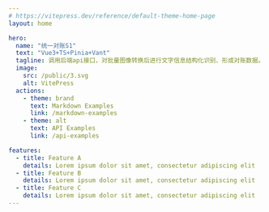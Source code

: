 ```yaml
---
# https://vitepress.dev/reference/default-theme-home-page
layout: home

hero:
  name: "统一对账S1"
  text: "Vue3+TS+Pinia+Vant"
  tagline: 调用后端api接口，对批量图像转换后进行文字信息结构化识别、形成对账数据。
  image:
    src: /public/3.svg
    alt: VitePress
  actions:
    - theme: brand
      text: Markdown Examples
      link: /markdown-examples
    - theme: alt
      text: API Examples
      link: /api-examples

features:
  - title: Feature A
    details: Lorem ipsum dolor sit amet, consectetur adipiscing elit
  - title: Feature B
    details: Lorem ipsum dolor sit amet, consectetur adipiscing elit
  - title: Feature C
    details: Lorem ipsum dolor sit amet, consectetur adipiscing elit
---
```


